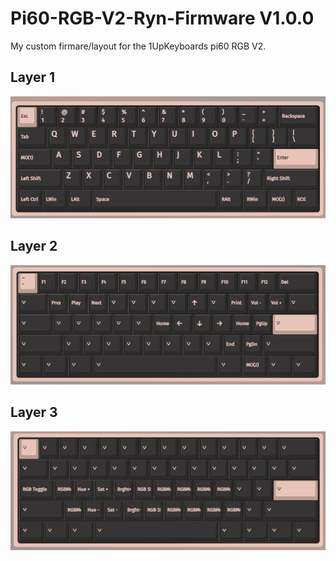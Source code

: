# Pi60-RGB-V2-Ryn-Firmware V1.0.0
My custom firmare/layout for the 1UpKeyboards pi60 RGB V2.

## Layer 1
![Layer 0](/V1.0.0/screenshots/0.png)

## Layer 2
![Layer 1](/V1.0.0/screenshots/1.png)

## Layer 3
![Layer 2](/V1.0.0/screenshots/2.png)